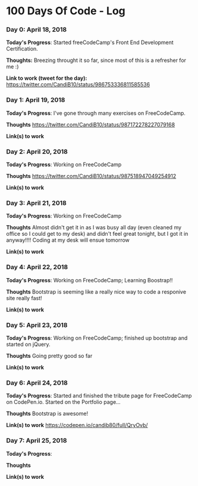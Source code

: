 # 100 Days Of Code - Log

### Day 0: April 18, 2018

**Today's Progress**: Started freeCodeCamp's Front End Development Certification.

**Thoughts:** Breezing throught it so far, since most of this is a refresher for me :)

**Link to work (tweet for the day):** https://twitter.com/CandiB10/status/986753336811585536


### Day 1: April 19, 2018

**Today's Progress**: I've gone through many exercises on FreeCodeCamp.

**Thoughts** https://twitter.com/CandiB10/status/987172278227079168

**Link(s) to work**


### Day 2: April 20, 2018

**Today's Progress**: Working on FreeCodeCamp

**Thoughts** https://twitter.com/CandiB10/status/987518947049254912

**Link(s) to work**


### Day 3: April 21, 2018

**Today's Progress**: Working on FreeCodeCamp

**Thoughts** Almost didn't get it in as I was busy all day  (even cleaned my office so I could get to my desk) and didn't feel great tonight, but I got it in anyway!!!! Coding at my desk will ensue tomorrow

**Link(s) to work**


### Day 4: April 22, 2018

**Today's Progress**: Working on FreeCodeCamp; Learning Boostrap!! 

**Thoughts** Bootstrap is seeming like a really nice way to code a responive site really fast!

**Link(s) to work**


### Day 5: April 23, 2018

**Today's Progress**: Working on FreeCodeCamp; finished up bootstrap and started on jQuery.

**Thoughts** Going pretty good so far

**Link(s) to work**


### Day 6: April 24, 2018

**Today's Progress**: Started and finished the tribute page for FreeCodeCamp on CodePen.io.  Started on the Portfolio page...

**Thoughts** Bootstrap is awesome!

**Link(s) to work**  https://codepen.io/candib80/full/QryOvb/


### Day 7: April 25, 2018

**Today's Progress**: 

**Thoughts** 

**Link(s) to work**
